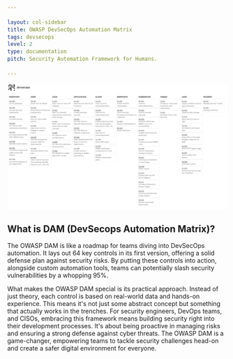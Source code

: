 ```yaml
---

layout: col-sidebar
title: OWASP DevSecOps Automation Matrix
tags: devsecops
level: 2
type: documentation
pitch: Security Automation Framework for Humans.

---
```


![cupcake logo](/assets/images/matrix.png)

## What is DAM (DevSecops Automation Matrix)?

The OWASP DAM is like a roadmap for teams diving into DevSecOps automation. It lays out 64 key controls in its first version, offering a solid defense plan against security risks. By putting these controls into action, alongside custom automation tools, teams can potentially slash security vulnerabilities by a whopping 95%.

What makes the OWASP DAM special is its practical approach. Instead of just theory, each control is based on real-world data and hands-on experience. This means it's not just some abstract concept but something that actually works in the trenches. For security engineers, DevOps teams, and CISOs, embracing this framework means building security right into their development processes. It's about being proactive in managing risks and ensuring a strong defense against cyber threats. The OWASP DAM is a game-changer, empowering teams to tackle security challenges head-on and create a safer digital environment for everyone.


